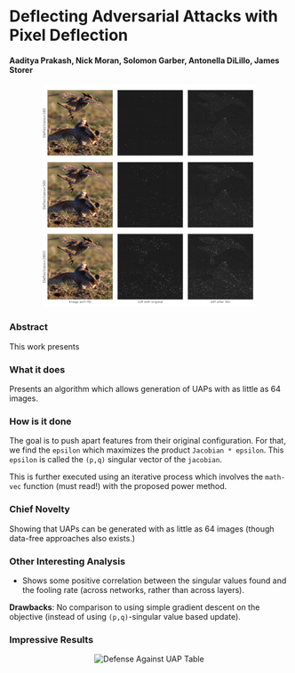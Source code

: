 # Deflecting Adversarial Attacks with Pixel Deflection

#### Aaditya Prakash, Nick Moran, Solomon Garber, Antonella DiLillo, James Storer


<p align="center">
  <img src="cvpr_2018/img/pixel_def.png" height="400" title="Defense Against UAP Image">
</p>

### Abstract

This work presents

### What it does
Presents an algorithm which allows generation of UAPs with as little as 64 images.

### How is it done
The goal is to push apart features from their original configuration. For that, we find the
`epsilon` which maximizes the product `Jacobian * epsilon`. This `epsilon` is called the `(p,q)`
singular vector of the `jacobian`.

This is further executed using an iterative process which involves the `math-vec` function (must read!)
with the proposed power method.


### Chief Novelty
Showing that UAPs can be generated with as little as 64 images (though data-free approaches also exists.)

### Other Interesting Analysis

* Shows some positive correlation between the singular values found and the fooling rate (across networks, rather than across layers).

**Drawbacks**: No comparison to using simple gradient descent on the objective (instead of using `(p,q)`-singular value based update).


### Impressive Results



<p align="center">
  <img src="cvpr_2017/img/pixel_def_table.png" height="400" title="Defense Against UAP Table">
</p>
